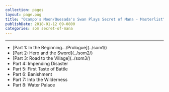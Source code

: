 ```yaml
---
collection: pages
layout: page.pug
title: "Ocampo's Moon/Quesada's Swan Plays Secret of Mana - Masterlist"
publishDate: 2018-01-12 09-0800
categories: som secret-of-mana
---
```


---
<ul class="masterlink-wrapper">
	<li>[Part 1: In the Beginning.../Prologue](../som1/)</li>
	<li>[Part 2: Hero and the Sword](../som2/)</li>
	<li>[Part 3: Road to the Village](../som3/)</li>
	<li>Part 4: Impending Disaster</li>
	<li>Part 5: First Taste of Battle</li>
	<li>Part 6: Banishment</li>
	<li>Part 7: Into the Wilderness</li>
	<li>Part 8: Water Palace</li>
</ul>